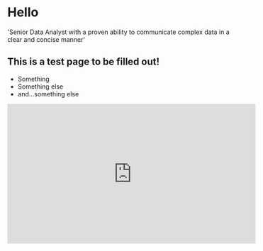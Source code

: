 # Hello

'Senior Data Analyst with a proven ability to communicate complex data in a clear and concise manner'

## This is a test page to be filled out!

- Something
- Something else
- and...something else

<iframe width="560" height="315" src="https://www.youtube.com/embed/D9CLhQdLp8w?si=vI-JfsgithUyp_CX" title="YouTube video player" frameborder="0" allow="accelerometer; autoplay; clipboard-write; encrypted-media; gyroscope; picture-in-picture; web-share" referrerpolicy="strict-origin-when-cross-origin" allowfullscreen></iframe>
